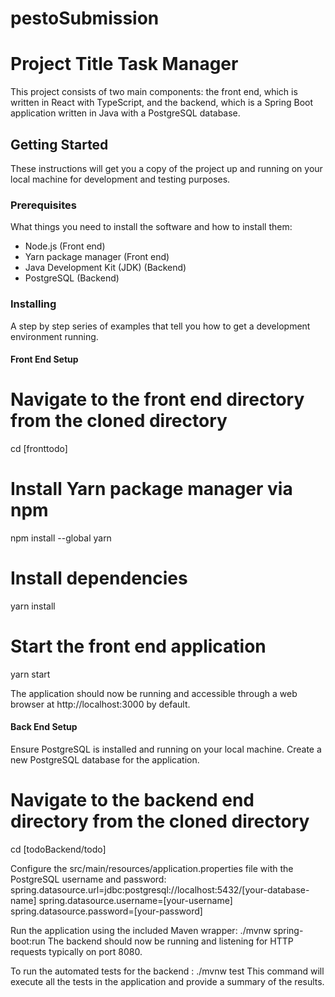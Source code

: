 # pestoSubmission

# Project Title Task Manager

This project consists of two main components: the front end, which is written in React with TypeScript, and the backend, which is a Spring Boot application written in Java with a PostgreSQL database.
## Getting Started

These instructions will get you a copy of the project up and running on your local machine for development and testing purposes.

### Prerequisites

What things you need to install the software and how to install them:

- Node.js (Front end)
- Yarn package manager (Front end)
- Java Development Kit (JDK) (Backend)
- PostgreSQL (Backend)

### Installing

A step by step series of examples that tell you how to get a development environment running.

#### Front End Setup

# Navigate to the front end directory from the cloned directory
cd [fronttodo]

# Install Yarn package manager via npm
npm install --global yarn

# Install dependencies
yarn install

# Start the front end application
yarn start

The application should now be running and accessible through a web browser at http://localhost:3000 by default.

#### Back End Setup
Ensure PostgreSQL is installed and running on your local machine.
Create a new PostgreSQL database for the application.


# Navigate to the backend end directory from the cloned directory
cd [todoBackend/todo]

Configure the src/main/resources/application.properties file with the PostgreSQL username and password:
spring.datasource.url=jdbc:postgresql://localhost:5432/[your-database-name]
spring.datasource.username=[your-username]
spring.datasource.password=[your-password]


Run the application using the included Maven wrapper: ./mvnw spring-boot:run
The backend should now be running and listening for HTTP requests typically on port 8080.


To run the automated tests for the backend : ./mvnw test
This command will execute all the tests in the application and provide a summary of the results.  


